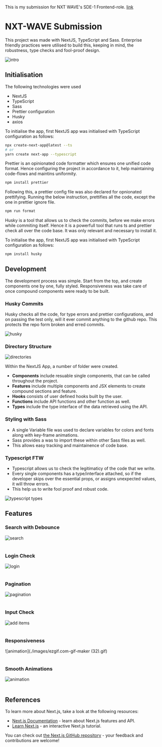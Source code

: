 This is my submission for NXT WAVE's SDE-1 Frontend-role. [link](https://nxt-wave-eshaan.netlify.app/)

# NXT-WAVE Submission

This project was made with NextJS, TypeScript and Sass. Enterprise friendly practices were utilised to build this, keeping in mind, the robustness, type checks and fool-proof design.

![intro](./images/tabs.gif)

## Initialisation

The following technologies were used

- NextJS
- TypeScript
- Sass
- Prettier configuration
- Husky
- axios

To initialise the app, first NextJS app was initialised with TypeScript configuration as follows:

```bash
npx create-next-app@latest --ts
# or
yarn create next-app --typescript
```

Prettier is an opinionated code formatter which ensures one unified code format. Hence configuring the project in accordance to it, help maintaining code-flows and maintins uniformity.

```bash
npm install prettier
```

Following this, a prettier config file was also declared for opnionated prettifying. Running the below instruction, prettifies all the code, except the one in prettier ignore file.

```bash
npm run format
```

Husky is a tool that allows us to check the commits, before we make errors while commiting itself. Hence it is a powerfull tool that runs ts and prettier check all over the code base. It was only relevant and necessary to install it.

To initialise the app, first NextJS app was initialised with TypeScript configuration as follows:

```bash
npm install husky
```

## Development

The development process was simple. Start from the top, and create components one by one, fully styled. Responsiveness was take care of once compound components were ready to be built.

### Husky Commits

Husky checks all the code, for type errors and prettier configurations, and on passing the test only, will it ever commit anything to the github repo. This protects the repo form broken and erred commits.

![husky](./images/husky.png)

### Directory Structure

![directories](./images/directory.png)

Within the NextJS App, a number of folder were created.

- **Components** include resuable single components, that can be called throughout the project.
- **Features** include multiple components and JSX elements to create compound sections and feature.
- **Hooks** consists of user defined hooks built by the user.
- **Functions** include API functions and other function as well.
- **Types** include the type interface of the data retrieved using the API.

### Styling with Sass

- A single Variable file was used to declare variables for colors and fonts along with key-frame animations.
- Sass provides a was to import these within other Sass files as well.
- This allows easy tracking and maintainence of code base.

### Typescript FTW

- Typescript allows us to check the legitimaticy of the code that we write.
- Every single components has a type/interface attached, so if the developer skips over the essential props, or assigns unexpected values, it will throw errors.
- This help us to write fool proof and robust code.

![typescript types](./images/typed.png)

## Features

### Search with Debounce

![search](./images/search.gif)
<br /><br />

### Login Check

![login](./images/login.gif)
<br /><br />

### Pagination

![pagination](./images/pagination.gif)
<br /><br />

### Input Check

![add items](./images/addItems.gif)
<br /><br />

### Responsiveness

![animation](./images/ezgif.com-gif-maker (32).gif)
<br /><br />

### Smooth Animations

![animation](./images/anim.gif)
<br /><br />

## References

To learn more about Next.js, take a look at the following resources:

- [Next.js Documentation](https://nextjs.org/docs) - learn about Next.js features and API.
- [Learn Next.js](https://nextjs.org/learn) - an interactive Next.js tutorial.

You can check out [the Next.js GitHub repository](https://github.com/vercel/next.js/) - your feedback and contributions are welcome!
